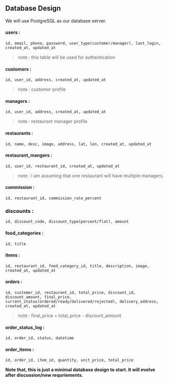 ## Database Design

We will use PostgreSQL as our database server.

#### users :
```
id, email, phone, password, user_type(customer/manager), last_login, created_at, updated_at
```
> note : this table will be used for authentication

#### customers :
```
id, user_id, address, created_at, updated_at
```
> note : customer profile

#### managers :
```
id, user_id, address, created_at, updated_at
```
> note : restaurant manager profile

#### restaurants :
```
id, name, desc, image, address, lat, lon, created_at, updated_at
```

#### restaurant_mangers :
```
id, user_id, restaurant_id, created_at, updated_at
```
> note : I am assuming that one restaurant will have multiple managers.

#### commission :
```
id, restaurant_id, commission_rate_percent
```

### discounts :
```
id, discount_code, discount_type(percent/flat), amount
```

#### food_categories :
```
id, title
```

#### items :
```
id, restaurant_id, food_category_id, title, description, image, created_at, updated_at
```

#### orders :
```
id, customer_id, restaurant_id, total_price, discount_id, discount_amount, final_price, current_status(ordered/ready/delivered/rejected), delivery_address, created_at, updated_at
```
> note : final_price = total_price - discount_amount

#### order_status_log :
```
id, order_id, status, datetime
```

#### order_items :
```
id, order_id, item_id, quantity, unit_price, total_price
```

**Note that, this is just a minimal database design to start. It will evolve after discussion/new requriements.**
